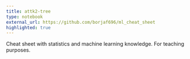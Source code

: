 ```yaml
---
title: attk2-tree
type: notebook
external_url: https://github.com/borjaf696/ml_cheat_sheet
highlighted: true
---
```


Cheat sheet with statistics and machine learning knowledge. For teaching purposes.